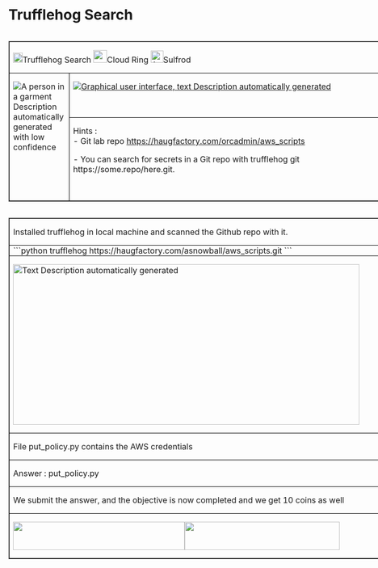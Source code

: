 # Trufflehog Search

<table class=MsoTableGrid border=1 cellspacing=0 cellpadding=0 align=left
 width=781 style='width:585.85pt;
  margin-xxxleftxxx:6.75pt;  margin-xxxleftyyy:6.75pt'>
 <tr style='height:13.25pt'>
  <td width=781 colspan=2 valign=top style='width:585.85pt;border:solid windowtext 1.0pt;
  padding:0in 5.4pt 0in 5.4pt;height:13.25pt'>
  <p class=MyNormalStyle><a name="_Hlk123467241"><img border=0 width=19
  height=20 id="Picture 17"
  src="../../images/blog_images/image188.png"></a><a
  name="_Hlk123467250">Trufflehog Search
  </a><img border=0 width=27 height=25 id="Picture 485"
  src="../../images/blog_images/image039.png">Cloud
  Ring <img border=0
  width=25 height=24 id="Picture 45"
  src="../../images/blog_images/image197.png"
  alt="A picture containing clipart&#10;&#10;Description automatically generated">Sulfrod</p>
  </td>
 </tr>
 <tr style='height:65.95pt'>
  <td width=104 rowspan=2 valign=top style='width:77.8pt;border:solid windowtext 1.0pt;
  border-top:none;padding:0in 5.4pt 0in 5.4pt;height:65.95pt'>
  <p class=MyNormalStyle><img src="../../images/blog_images/image198.png"
  alt="A person in a garment&#10;&#10;Description automatically generated with low confidence"></p>
  </td>
  <td width=677 valign=top style='width:508.05pt;border-top:none;border-left:
  none;border-bottom:solid windowtext 1.0pt;border-right:solid windowtext 1.0pt;
  padding:0in 5.4pt 0in 5.4pt;height:65.95pt'>
  <p class=MyNormalStyle><u><img src="../../images/blog_images/image199.png"
  alt="Graphical user interface, text&#10;&#10;Description automatically generated"></u></p>
  </td>
 </tr>
 <tr style='height:3.5pt'>
  <td width=677 valign=top style='width:508.05pt;border-top:none;border-left:
  none;border-bottom:solid windowtext 1.0pt;border-right:solid windowtext 1.0pt;
  padding:0in 5.4pt 0in 5.4pt;height:3.5pt'>
  <p class=MyNormalStyle>Hints :<br>
  - Git lab repo <a href="https://haugfactory.com/orcadmin/aws_scripts">https://haugfactory.com/orcadmin/aws_scripts</a></p>
  <p class=MyNormalStyle>- You can search for secrets in a Git repo with
  trufflehog git https://some.repo/here.git.</p>
  <p class=MyNormalStyle>&nbsp;</p>
  </td>
 </tr>
</table>

<table class=MsoTableGrid border=1 cellspacing=0 cellpadding=0 align=left
 width=782 style='width:8.15in; margin-xxxleft:
 6.75pt;  margin-xxxleftyyy:6.75pt'>
 <tr>
  <td width=782 valign=top style='width:8.15in;border:solid windowtext 1.0pt;
  padding:0in 5.4pt 0in 5.4pt'>
  <p class=TableRowBold>Installed trufflehog in local machine and scanned the Github
  repo with it.</p>
  </td>
 </tr>
 <tr>
  <td width=782 valign=top style='width:8.15in;border:solid windowtext 1.0pt;
  border-top:none;padding:0in 5.4pt 0in 5.4pt'>
  ```python
  trufflehog https://haugfactory.com/asnowball/aws_scripts.git
  ```
  </td>
 </tr>
 <tr>
  <td width=782 valign=top style='width:8.15in;border:solid windowtext 1.0pt;
  border-top:none;padding:0in 5.4pt 0in 5.4pt'>
  <p class=MsoNormal style=' margin-xxxbottom:0in;line-height:normal'><img
  border=0 width=686 height=318 id="Picture 53"
  src="../../images/blog_images/image200.png"
  alt="Text&#10;&#10;Description automatically generated"></p>
  </td>
 </tr>
 <tr>
  <td width=782 valign=top style='width:8.15in;border:solid windowtext 1.0pt;
  border-top:none;padding:0in 5.4pt 0in 5.4pt'>
  <p class=MyNormalStyle>File put_policy.py contains the AWS credentials</p>
  </td>
 </tr>
 <tr>
  <td width=782 valign=top style='width:8.15in;border:solid windowtext 1.0pt;
  border-top:none;padding:0in 5.4pt 0in 5.4pt'>
  <p class=TableRowBold>Answer : put_policy.py</p>
  </td>
 </tr>
 <tr>
  <td width=782 valign=top style='width:8.15in;border:solid windowtext 1.0pt;
  border-top:none;padding:0in 5.4pt 0in 5.4pt'>
  <p class=TableRowBold>We submit the answer, and the objective is now
  completed and we get 10 coins as well</p>
  </td>
 </tr>
 <tr>
  <td width=782 valign=top style='width:8.15in;border:solid windowtext 1.0pt;
  border-top:none;padding:0in 5.4pt 0in 5.4pt'>
  <p class=MsoNormal style=' margin-xxxbottom:0in;line-height:normal'><b><img
  border=0 width=340 height=56 id="Picture 54"
  src="../../images/blog_images/image201.png"><img
  border=0 width=307 height=56 id="Picture 55"
  src="../../images/blog_images/image202.png"></b></p>
  </td>
 </tr>
</table>
